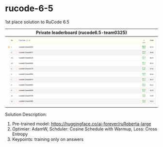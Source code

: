 # rucode-6-5
1st place solution to RuCode 6.5

Private leaderboard  (rucode6.5-team0325) |
:----------------------------------------:|
![alt text](private.png)                  |

Solution Description:
1) Pre-trained model: https://huggingface.co/ai-forever/ruRoberta-large
2) Optimier: AdamW, Schduler: Cosine Schedule with Warmup, Loss: Cross Entropy
3) Keypoints: training only on answers
